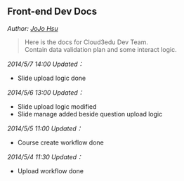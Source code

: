 ## Front-end Dev Docs
*Author: [JoJo Hsu](<mailto: jiaweixu@cloud3edu.com>)*

> Here is the docs for Cloud3edu Dev Team.  
> Contain data validation plan and some interact logic.

*2014/5/7 14:00 Updated：*

* Slide upload logic done

*2014/5/6 13:00 Updated：*

* Slide upload logic modified
* Slide manage added beside question upload logic

*2014/5/5 11:00 Updated：*

* Course create workflow done

*2014/5/4 11:30 Updated：*

* Upload workflow done

